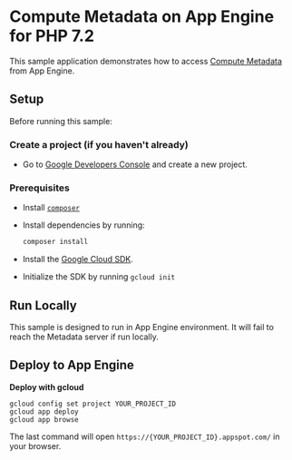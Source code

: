 # Compute Metadata on App Engine for PHP 7.2

This sample application demonstrates how to access
[Compute Metadata](https://cloud.google.com/compute/docs/storing-retrieving-metadata)
from App Engine.

## Setup

Before running this sample:

### Create a project (if you haven't already)

- Go to
  [Google Developers Console](https://console.developers.google.com/project)
  and create a new project.

### Prerequisites

- Install [`composer`](https://getcomposer.org)
- Install dependencies by running:

    ```sh
    composer install
    ```

- Install the [Google Cloud SDK](https://developers.google.com/cloud/sdk/).
- Initialize the SDK by running `gcloud init`

## Run Locally

This sample is designed to run in App Engine environment. It will fail to reach
the Metadata server if run locally.

## Deploy to App Engine

**Deploy with gcloud**

```
gcloud config set project YOUR_PROJECT_ID
gcloud app deploy
gcloud app browse
```

The last command will open `https://{YOUR_PROJECT_ID}.appspot.com/`
in your browser.
